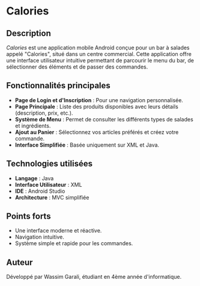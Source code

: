 # Calories

## Description
*Calories* est une application mobile Android conçue pour un bar à salades appelé "Calories", situé dans un centre commercial. Cette application offre une interface utilisateur intuitive permettant de parcourir le menu du bar, de sélectionner des éléments et de passer des commandes.

## Fonctionnalités principales
- **Page de Login et d'Inscription** : Pour une navigation personnalisée.
- **Page Principale** : Liste des produits disponibles avec leurs détails (description, prix, etc.).
- **Système de Menu** : Permet de consulter les différents types de salades et ingrédients.
- **Ajout au Panier** : Sélectionnez vos articles préférés et créez votre commande.
- **Interface Simplifiée** : Basée uniquement sur XML et Java.

## Technologies utilisées
- **Langage** : Java
- **Interface Utilisateur** : XML
- **IDE** : Android Studio
- **Architecture** : MVC simplifiée

## Points forts
- Une interface moderne et réactive.
- Navigation intuitive.
- Système simple et rapide pour les commandes.

## Auteur
Développé par Wassim Garali, étudiant en 4ème année d'informatique.

